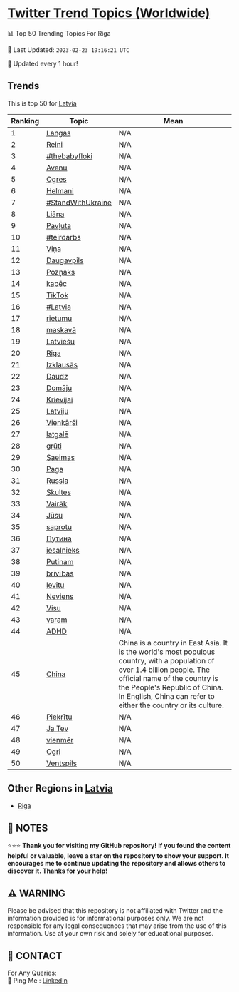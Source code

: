 [Twitter Trend Topics (Worldwide)](https://github.com/ErcinDedeoglu/Twitter-Trend-Topics)
==========


📊 Top 50 Trending Topics For Riga

📆 Last Updated: `2023-02-23 19:16:21 UTC`

🔧 Updated every 1 hour!


## Trends

This is top 50 for [Latvia](</Latvia>)

| Ranking | Topic | Mean |
| ------- | ------------ | ------------ |
| 1 | [Langas](http://twitter.com/search?q=Langas) | N/A |
| 2 | [Reini](http://twitter.com/search?q=Reini) | N/A |
| 3 | [#thebabyfloki](http://twitter.com/search?q=%23thebabyfloki) | N/A |
| 4 | [Avenu](http://twitter.com/search?q=Avenu) | N/A |
| 5 | [Ogres](http://twitter.com/search?q=Ogres) | N/A |
| 6 | [Helmani](http://twitter.com/search?q=Helmani) | N/A |
| 7 | [#StandWithUkraine](http://twitter.com/search?q=%23StandWithUkraine) | N/A |
| 8 | [Liāna](http://twitter.com/search?q=Li%c4%81na) | N/A |
| 9 | [Pavļuta](http://twitter.com/search?q=Pav%c4%bcuta) | N/A |
| 10 | [#teirdarbs](http://twitter.com/search?q=%23teirdarbs) | N/A |
| 11 | [Viņa](http://twitter.com/search?q=Vi%c5%86a) | N/A |
| 12 | [Daugavpils](http://twitter.com/search?q=Daugavpils) | N/A |
| 13 | [Pozņaks](http://twitter.com/search?q=Poz%c5%86aks) | N/A |
| 14 | [kapēc](http://twitter.com/search?q=kap%c4%93c) | N/A |
| 15 | [TikTok](http://twitter.com/search?q=TikTok) | N/A |
| 16 | [#Latvia](http://twitter.com/search?q=%23Latvia) | N/A |
| 17 | [rietumu](http://twitter.com/search?q=rietumu) | N/A |
| 18 | [maskavā](http://twitter.com/search?q=maskav%c4%81) | N/A |
| 19 | [Latviešu](http://twitter.com/search?q=Latvie%c5%a1u) | N/A |
| 20 | [Riga](http://twitter.com/search?q=Riga) | N/A |
| 21 | [Izklausās](http://twitter.com/search?q=Izklaus%c4%81s) | N/A |
| 22 | [Daudz](http://twitter.com/search?q=Daudz) | N/A |
| 23 | [Domāju](http://twitter.com/search?q=Dom%c4%81ju) | N/A |
| 24 | [Krievijai](http://twitter.com/search?q=Krievijai) | N/A |
| 25 | [Latviju](http://twitter.com/search?q=Latviju) | N/A |
| 26 | [Vienkārši](http://twitter.com/search?q=Vienk%c4%81r%c5%a1i) | N/A |
| 27 | [latgalē](http://twitter.com/search?q=latgal%c4%93) | N/A |
| 28 | [grūti](http://twitter.com/search?q=gr%c5%abti) | N/A |
| 29 | [Saeimas](http://twitter.com/search?q=Saeimas) | N/A |
| 30 | [Paga](http://twitter.com/search?q=Paga) | N/A |
| 31 | [Russia](http://twitter.com/search?q=Russia) | N/A |
| 32 | [Skultes](http://twitter.com/search?q=Skultes) | N/A |
| 33 | [Vairāk](http://twitter.com/search?q=Vair%c4%81k) | N/A |
| 34 | [Jūsu](http://twitter.com/search?q=J%c5%absu) | N/A |
| 35 | [saprotu](http://twitter.com/search?q=saprotu) | N/A |
| 36 | [Путина](http://twitter.com/search?q=%d0%9f%d1%83%d1%82%d0%b8%d0%bd%d0%b0) | N/A |
| 37 | [iesalnieks](http://twitter.com/search?q=iesalnieks) | N/A |
| 38 | [Putinam](http://twitter.com/search?q=Putinam) | N/A |
| 39 | [brīvības](http://twitter.com/search?q=br%c4%abv%c4%abbas) | N/A |
| 40 | [levitu](http://twitter.com/search?q=levitu) | N/A |
| 41 | [Neviens](http://twitter.com/search?q=Neviens) | N/A |
| 42 | [Visu](http://twitter.com/search?q=Visu) | N/A |
| 43 | [varam](http://twitter.com/search?q=varam) | N/A |
| 44 | [ADHD](http://twitter.com/search?q=ADHD) | N/A |
| 45 | [China](http://twitter.com/search?q=China) | China is a country in East Asia. It is the world's most populous country, with a population of over 1.4 billion people. The official name of the country is the People's Republic of China. In English, China can refer to either the country or its culture. |
| 46 | [Piekrītu](http://twitter.com/search?q=Piekr%c4%abtu) | N/A |
| 47 | [Ja Tev](http://twitter.com/search?q=Ja+Tev) | N/A |
| 48 | [vienmēr](http://twitter.com/search?q=vienm%c4%93r) | N/A |
| 49 | [Ogri](http://twitter.com/search?q=Ogri) | N/A |
| 50 | [Ventspils](http://twitter.com/search?q=Ventspils) | N/A |



## Other Regions in [Latvia](</Latvia>)

* [Riga](</Latvia/Riga.md>)



## 📝 NOTES

⭐⭐⭐ **Thank you for visiting my GitHub repository! If you found the content helpful or valuable, leave a star on the repository to show your support. It encourages me to continue updating the repository and allows others to discover it. Thanks for your help!**


## ⚠️ WARNING

Please be advised that this repository is not affiliated with Twitter and the information provided is for informational purposes only. We are not responsible for any legal consequences that may arise from the use of this information. Use at your own risk and solely for educational purposes.


## 📨 CONTACT

 For Any Queries:  
            🏓 Ping Me : [LinkedIn](https://www.linkedin.com/in/ercindedeoglu/)
